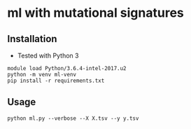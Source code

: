 # ml with mutational signatures

## Installation

* Tested with Python 3

```
module load Python/3.6.4-intel-2017.u2
python -m venv ml-venv
pip install -r requirements.txt
```

## Usage
```
python ml.py --verbose --X X.tsv --y y.tsv
```

